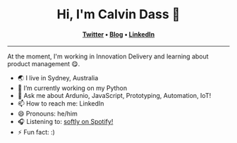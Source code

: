 <h1 align="center">Hi, I'm Calvin Dass 👋</h1>
<h4 align="center"><a href="https://twitter.com/calvindass">Twitter</a> &bull; <a href="https://calvindass.com">Blog</a> &bull; <a href="https://www.linkedin.com/in/calvindass/">LinkedIn</a> </h4>

---

At the moment, I'm working in Innovation Delivery and learning about product management 😋.

- 🌏 I live in Sydney, Australia
- 🌱 I’m currently working on my Python
- 💬 Ask me about Ardunio, JavaScript, Prototyping, Automation, IoT!
- 📫 How to reach me: LinkedIn
- 😄 Pronouns: he/him
- 🎧 Listening to: [softly on Spotify!](https://open.spotify.com/playlist/37i9dQZF1DX8OCw6EqwHPA?si=bcycDq-zRu66rkNijOX0uw)
- ⚡ Fun fact: :)
